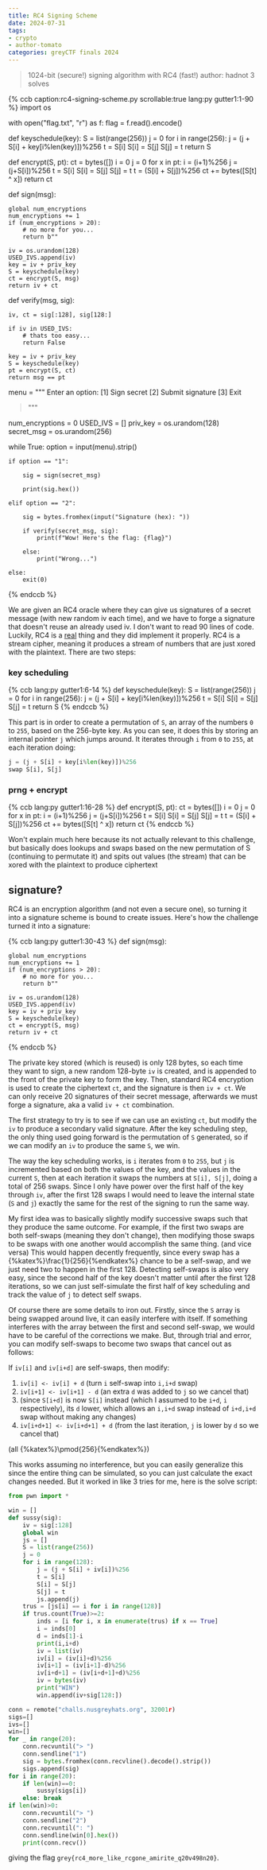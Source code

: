 ```yaml
---
title: RC4 Signing Scheme
date: 2024-07-31
tags: 
- crypto
- author-tomato
categories: greyCTF finals 2024
---
```


> 1024-bit (secure!) signing algorithm with RC4 (fast!)
> author: hadnot
> 3 solves

{% ccb 
caption:rc4-signing-scheme.py
scrollable:true
lang:py
gutter1:1-90
%}
import os

with open("flag.txt", "r") as f:
    flag = f.read().encode()

def keyschedule(key):
    S = list(range(256))
    j = 0
    for i in range(256):
         j = (j + S[i] + key[i%len(key)])%256
         t = S[i]
         S[i] = S[j]
         S[j] = t
    return S

def encrypt(S, pt):
    ct = bytes([])
    i = 0
    j = 0
    for x in pt:
        i = (i+1)%256
        j = (j+S[i])%256
        t = S[i]
        S[i] = S[j]
        S[j] = t
        t = (S[i] + S[j])%256
        ct += bytes([S[t] ^ x])
    return ct

def sign(msg):

    global num_encryptions
    num_encryptions += 1
    if (num_encryptions > 20):
        # no more for you...
        return b""
    
    iv = os.urandom(128)
    USED_IVS.append(iv)
    key = iv + priv_key
    S = keyschedule(key)
    ct = encrypt(S, msg)
    return iv + ct

def verify(msg, sig):

    iv, ct = sig[:128], sig[128:]
    
    if iv in USED_IVS:
        # thats too easy...
        return False

    key = iv + priv_key
    S = keyschedule(key)
    pt = encrypt(S, ct)
    return msg == pt

menu = """
Enter an option:
[1] Sign secret
[2] Submit signature
[3] Exit
> """

num_encryptions = 0
USED_IVS = []
priv_key = os.urandom(128)
secret_msg = os.urandom(256)

while True:
    option = input(menu).strip()

    if option == "1":

        sig = sign(secret_msg)
        
        print(sig.hex())
                    
    elif option == "2":

        sig = bytes.fromhex(input("Signature (hex): "))
        
        if verify(secret_msg, sig):
            print(f"Wow! Here's the flag: {flag}")
            
        else:
            print("Wrong...")
            
    else:
        exit(0)
{% endccb %}

We are given an RC4 oracle where they can give us signatures of a secret message (with new random iv each time), and we have to forge a signature that doesn't reuse an already used iv. I don't want to read 90 lines of code. Luckily, RC4 is a [real](https://en.wikipedia.org/wiki/RC4) thing and they did implement it properly. RC4 is a stream cipher, meaning it produces a stream of numbers that are just xored with the plaintext. There are two steps:

### key scheduling

{% ccb 
lang:py
gutter1:6-14
%}
def keyschedule(key):
    S = list(range(256))
    j = 0
    for i in range(256):
         j = (j + S[i] + key[i%len(key)])%256
         t = S[i]
         S[i] = S[j]
         S[j] = t
    return S
{% endccb %}

This part is in order to create a permutation of `S`, an array of the numbers `0` to `255`, based on the 256-byte key. As you can see, it does this by storing an internal pointer `j` which jumps around. It iterates through `i` from `0` to `255`, at each iteration doing:

```py
j = (j + S[i] + key[i%len(key)])%256
swap S[i], S[j]
```

### prng + encrypt

{% ccb 
lang:py
gutter1:16-28
%}
def encrypt(S, pt):
    ct = bytes([])
    i = 0
    j = 0
    for x in pt:
        i = (i+1)%256
        j = (j+S[i])%256
        t = S[i]
        S[i] = S[j]
        S[j] = t
        t = (S[i] + S[j])%256
        ct += bytes([S[t] ^ x])
    return ct
{% endccb %}

Won't explain much here because its not actually relevant to this challenge, but basically does lookups and swaps based on the new permutation of S (continuing to permutate it) and spits out values (the stream) that can be xored with the plaintext to produce ciphertext

## signature?

RC4 is an encryption algorithm (and not even a secure one), so turning it into a signature scheme is bound to create issues. Here's how the challenge turned it into a signature:

{% ccb 
lang:py
gutter1:30-43
%}
def sign(msg):

    global num_encryptions
    num_encryptions += 1
    if (num_encryptions > 20):
        # no more for you...
        return b""
    
    iv = os.urandom(128)
    USED_IVS.append(iv)
    key = iv + priv_key
    S = keyschedule(key)
    ct = encrypt(S, msg)
    return iv + ct
{% endccb %}

The private key stored (which is reused) is only 128 bytes, so each time they want to sign, a new random 128-byte `iv` is created, and is appended to the front of the private key to form the key. Then, standard RC4 encryption is used to create the ciphertext `ct`, and the signature is then `iv + ct`. We can only receive 20 signatures of their secret message, afterwards we must forge a signature, aka a valid `iv + ct` combination.

The first strategy to try is to see if we can use an existing `ct`, but modify the `iv` to produce a secondary valid signature. After the key scheduling step, the only thing used going forward is the permutation of `S` generated, so if we can modify an `iv` to produce the same `S`, we win.

The way the key scheduling works, is `i` iterates from `0` to `255`, but `j` is incremented based on both the values of the key, and the values in the current `S`, then at each iteration it swaps the numbers at `S[i], S[j]`, doing a total of 256 swaps. Since I only have power over the first half of the key through `iv`, after the first 128 swaps I would need to leave the internal state (`S` and `j`) exactly the same for the rest of the signing to run the same way.

My first idea was to basically slightly modify successive swaps such that they produce the same outcome. For example, if the first two swaps are both self-swaps (meaning they don't change), then modifying those swaps to be swaps with one another would accomplish the same thing. (and vice versa) This would happen decently frequently, since every swap has a {%katex%}\frac{1}{256}{%endkatex%} chance to be a self-swap, and we just need two to happen in the first 128. Detecting self-swaps is also very easy, since the second half of the key doesn't matter until after the first 128 iterations, so we can just self-simulate the first half of key scheduling and track the value of `j` to detect self swaps.

Of course there are some details to iron out. Firstly, since the `S` array is being swapped around live, it can easily interfere with itself. If something interferes with the array between the first and second self-swap, we would have to be careful of the corrections we make. But, through trial and error, you can modify self-swaps to become two swaps that cancel out as follows:

If `iv[i]` and `iv[i+d]` are self-swaps, then modify:

1. `iv[i] <- iv[i] + d` (turn `i` self-swap into `i,i+d` swap)
2. `iv[i+1] <- iv[i+1] - d` (an extra `d` was added to `j` so we cancel that)
3. (since `S[i+d]` is now `S[i]` instead (which I assumed to be `i+d`, `i` respectively), its `d` lower, which allows an `i,i+d` swap instead of `i+d,i+d` swap without making any changes)
4. `iv[i+d+1] <- iv[i+d+1] + d` (from the last iteration, `j` is lower by `d` so we cancel that)

(all {%katex%}\pmod{256}{%endkatex%})

This works assuming no interference, but you can easily generalize this since the entire thing can be simulated, so you can just calculate the exact changes needed. But it worked in like 3 tries for me, here is the solve script:

```py
from pwn import *

win = []
def sussy(sig):
    iv = sig[:128]
    global win
    js = []
    S = list(range(256))
    j = 0
    for i in range(128):
        j = (j + S[i] + iv[i])%256
        t = S[i]
        S[i] = S[j]
        S[j] = t
        js.append(j)
    trus = [js[i] == i for i in range(128)]
    if trus.count(True)>=2:
        inds = [i for i, x in enumerate(trus) if x == True]
        i = inds[0]
        d = inds[1]-i
        print(i,i+d)
        iv = list(iv)
        iv[i] = (iv[i]+d)%256
        iv[i+1] = (iv[i+1]-d)%256
        iv[i+d+1] = (iv[i+d+1]+d)%256
        iv = bytes(iv)
        print("WIN")
        win.append(iv+sig[128:])

conn = remote("challs.nusgreyhats.org", 32001r)
sigs=[]
ivs=[]
win=[]
for _ in range(20):
    conn.recvuntil("> ")
    conn.sendline("1")
    sig = bytes.fromhex(conn.recvline().decode().strip())
    sigs.append(sig)
for i in range(20):
    if len(win)==0:
        sussy(sigs[i])
    else: break
if len(win)>0:
    conn.recvuntil("> ")
    conn.sendline("2")
    conn.recvuntil(": ")
    conn.sendline(win[0].hex())
    print(conn.recv())
```

giving the flag `grey{rc4_more_like_rcgone_amirite_q20v498n20}`.